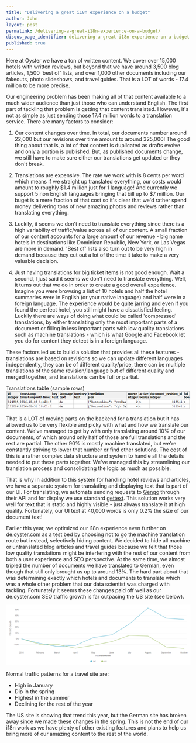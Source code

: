 ```yaml
---
title: "Delivering a great i18n experience on a budget"
author: John
layout: post
permalink: /delivering-a-great-i18n-experience-on-a-budget/
disqus_page_identifier: delivering-a-great-i18n-experience-on-a-budget
published: true
---
```


Here at Oyster we have a ton of written content. We cover over 15,000 hotels with written reviews, but beyond that we have around 3,500 blog articles, 1,500 'best of' lists, and over 1,000 other documents including our fakeouts, photo slideshows, and travel guides. That is a LOT of words - 17.4 million to be more precise.

Our engineering problem has been making all of that content available to a much wider audience than just those who can understand English. The first part of tackling that problem is getting that content translated. However, it's not as simple as just sending those 17.4 million words to a translation service. There are many factors to consider:

1. Our content changes over time. In total, our documents number around 22,000 but our revisions over time amount to around 325,000! The good thing about that is, a lot of that content is duplicated as drafts evolve and only a portion is published. But, as published documents change, we still have to make sure either our translations get updated or they don't break.

2. Translations are expensive. The rate we work with is 8 cents per word which means if we straight up translated everything, our costs would amount to roughly $1.4 million just for 1 language! And currently we support 5 non English languages bringing that bill up to $7 million. Our buget is a mere fraction of that cost so it's clear that we'd rather spend money delivering tons of new amazing photos and reviews rather than translating everything.

3. Luckily, it seems we don't need to translate everything since there is a high variability of traffic/value across all of our content. A small fraction of our content accounts for a large amount of our revenue - big name hotels in destinations like Dominican Republic, New York, or Las Vegas are more in demand. 'Best of' lists also turn out to be very high in demand because they cut out a lot of the time it take to make a very valuable decision.

4. Just having translations for big ticket items is not good enough. Wait a second, I just said it seems we don't need to translate everything. Well, it turns out that we do in order to create a good overall experience. Imagine you were browsing a list of 10 hotels and half the hotel summaries were in English (or your native language) and half were in a foreign language. The experience would be quite jarring and even if you found the perfect hotel, you still might have a dissatisfied feeling. Luckily there are ways of doing what could be called 'compressed' translations, by either translating only the most important parts of a document or filling in less important parts with low quality translations such as machine translations - which is what Google and Facebook let you do for content they detect is in a foreign language.

These factors led us to build a solution that provides all these features - translations are based on revisions so we can update different languages independently, they can be of different quality/price, there can be multiple translations of the same revision/language but of different quality and merged together, and translations can be full or partial.

Translations table (sample rows)
![German visits](/public/images/translations2.PNG)

That is a LOT of moving parts on the backend for a translation but it has allowed us to be very flexible and picky with what and how we translate our content. We've managed to get by with only translating around 10% of our documents, of which around only half of those are full translations and the rest are partial. The other 90% is mostly machine translated, but we're constantly striving to lower that number or find other solutions. The cost of this is a rather complex data structure and system to handle all the details needed to put these parts together. We've managed this by streamlining our translation process and consolidating the logic as much as possible.

That is why in addition to this system for handling hotel reviews and articles, we have a separate system for translating and displaying text that is part of our UI. For translating, we automate sending requests to [Gengo](https://www.gengo.com) through their API and for display we use standard [gettext](https://en.wikipedia.org/wiki/Gettext). This solution works very well for text that is static and highly visible - just always translate it at high quality. Fortunately, our UI text at 40,000 words is only 0.2% the size of our document text!

Earlier this year, we optimized our i18n experience even further on [de.oyster.com](https://de.oyster.com) as a test bed by choosing not to go the machine translation route but instead, selectively hiding content. We decided to hide all machine or untranslated blog articles and travel guides because we felt that those low quality translations might be interfering with the rest of our content from both a user experience and SEO perspective. At the same time, we almost tripled the number of documents we have translated to German, even though that still only brought us up to around 13%. The hard part about that was determining exactly which hotels and documents to translate which was a whole other problem that our data scientist was charged with tackling. Fortunately it seems these changes paid off well as our de.oyster.com SEO traffic growth is far outpacing the US site (see below).

![Organic search YTD growth](/public/images/ytd_de_us.png)


Normal traffic patterns for a travel site are: 

* High in January
* Dip in the spring
* Highest in the summer
* Declining for the rest of the year

The US site is showing that trend this year, but the German site has broken away since we made these changes in the spring.  This is not the end of our i18n work as we have plenty of other existing features and plans to help us bring more of our amazing content to the rest of the world.
